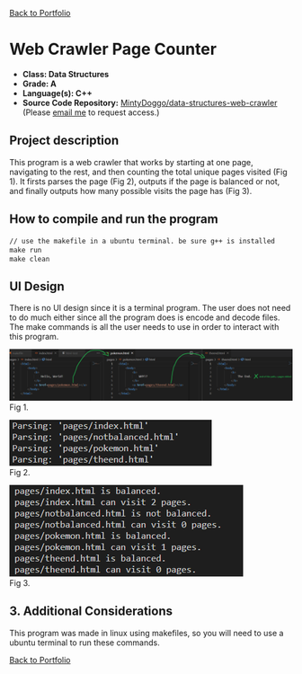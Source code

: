 [Back to Portfolio](./)

Web Crawler Page Counter
===============

-   **Class: Data Structures** 
-   **Grade: A**
-   **Language(s): C++**
-   **Source Code Repository:** [MintyDoggo/data-structures-web-crawler](https://github.com/MintyDoggo/data-structures-web-crawler)  
    (Please [email me](mailto:cthinkle@csustudent.net?subject=GitHub%20Access) to request access.)

## Project description

This program is a web crawler that works by starting at one page, navigating to the rest, and then counting the total unique pages visited (Fig 1). It firsts parses the page (Fig 2), outputs if the page is balanced or not, and finally outputs how many possible visits the page has (Fig 3).

## How to compile and run the program

```
// use the makefile in a ubuntu terminal. be sure g++ is installed
make run
make clean
```

## UI Design

There is no UI design since it is a terminal program. The user does not need to do much either since all the program does is encode and decode files. The make commands is all the user needs to use in order to interact with this program.

![screenshot](images/project2fig1.png)  
Fig 1. 


![screenshot](images/project2fig2.png)  
Fig 2. 


![screenshot](images/project2fig3.png)  
Fig 3. 


## 3. Additional Considerations

This program was made in linux using makefiles, so you will need to use a ubuntu terminal to run these commands.

[Back to Portfolio](./)
